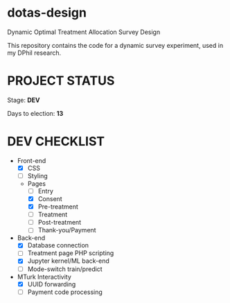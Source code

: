 # dotas-design
Dynamic Optimal Treatment Allocation Survey Design

This repository contains the code for a dynamic survey experiment, used in my DPhil research.

# PROJECT STATUS

Stage: **DEV**

Days to election: **13**

# DEV CHECKLIST

- Front-end
    - [x] CSS
    - [ ] Styling
    - Pages
        - [ ] Entry
        - [x] Consent
        - [x] Pre-treatment
        - [ ] Treatment
        - [ ] Post-treatment
        - [ ] Thank-you/Payment
- Back-end
    - [x] Database connection
    - [ ] Treatment page PHP scripting
    - [x] Jupyter kernel/ML back-end
    - [ ] Mode-switch train/predict
- MTurk Interactivity
    - [x] UUID forwarding
    - [ ] Payment code processing
